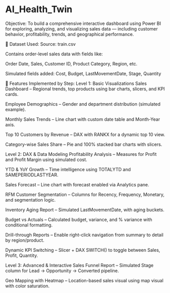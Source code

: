 # AI_Health_Twin
 Objective:
To build a comprehensive interactive dashboard using Power BI for exploring, analyzing, and visualizing sales data — including customer behavior, profitability, trends, and geographical performance.

📁 Dataset Used:
Source: train.csv

Contains order-level sales data with fields like:

Order Date, Sales, Customer ID, Product Category, Region, etc.

Simulated fields added: Cost, Budget, LastMovementDate, Stage, Quantity

🔧 Features Implemented by Step:
Level 1: Basic Visualizations
Sales Dashboard – Regional trends, top products using bar charts, slicers, and KPI cards.

Employee Demographics – Gender and department distribution (simulated example).

Monthly Sales Trends – Line chart with custom date table and Month-Year axis.

Top 10 Customers by Revenue – DAX with RANKX for a dynamic top 10 view.

Category-wise Sales Share – Pie and 100% stacked bar charts with slicers.

Level 2: DAX & Data Modeling
Profitability Analysis – Measures for Profit and Profit Margin using simulated cost.

YTD & YoY Growth – Time intelligence using TOTALYTD and SAMEPERIODLASTYEAR.

Sales Forecast – Line chart with forecast enabled via Analytics pane.

RFM Customer Segmentation – Columns for Recency, Frequency, Monetary, and segmentation logic.

Inventory Aging Report – Simulated LastMovementDate, with aging buckets.

Budget vs Actuals – Calculated budget, variance, and % variance with conditional formatting.

Drill-through Reports – Enable right-click navigation from summary to detail by region/product.

Dynamic KPI Switching – Slicer + DAX SWITCH() to toggle between Sales, Profit, Quantity.

Level 3: Advanced & Interactive
Sales Funnel Report – Simulated Stage column for Lead → Opportunity → Converted pipeline.

Geo Mapping with Heatmap – Location-based sales visual using map visual with color saturation.

